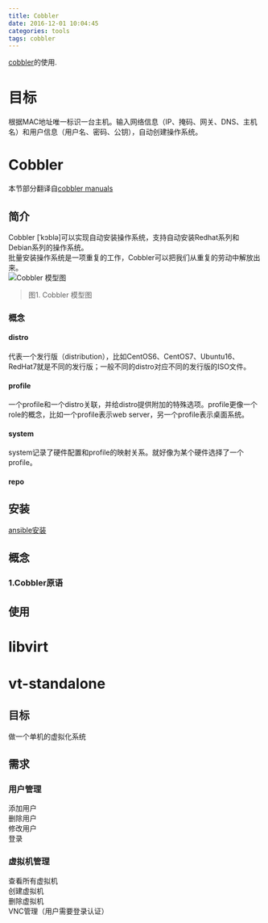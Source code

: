 ```yaml
---
title: Cobbler
date: 2016-12-01 10:04:45
categories: tools
tags: cobbler
---
```


[cobbler](http://cobbler.github.io)的使用.

<!-- more -->
# 目标
根据MAC地址唯一标识一台主机。输入网络信息（IP、掩码、网关、DNS、主机名）和用户信息（用户名、密码、公钥），自动创建操作系统。


# Cobbler
本节部分翻译自[cobbler manuals](http://cobbler.github.io/manuals/2.8.0/)
## 简介
Cobbler [ˈkɔblə]可以实现自动安装操作系统，支持自动安装Redhat系列和Debian系列的操作系统。  
批量安装操作系统是一项重复的工作，Cobbler可以把我们从重复的劳动中解放出来。  
![Cobbler 模型图](model.png)
> 图1. Cobbler 模型图

### 概念
#### distro
代表一个发行版（distribution），比如CentOS6、CentOS7、Ubuntu16、RedHat7就是不同的发行版；一般不同的distro对应不同的发行版的ISO文件。  
#### profile
一个profile和一个distro关联，并给distro提供附加的特殊选项。profile更像一个role的概念，比如一个profile表示web server，另一个profile表示桌面系统。  
#### system
system记录了硬件配置和profile的映射关系。就好像为某个硬件选择了一个profile。  
#### repo


## 安装
[ansible安装](https://github.com/dyc-it/ansible-projects/tree/master/cobbler)  

## 概念

### 1.Cobbler原语
## 使用
# libvirt

# vt-standalone
## 目标
做一个单机的虚拟化系统
## 需求
### 用户管理
添加用户  
删除用户  
修改用户  
登录  
### 虚拟机管理
查看所有虚拟机  
创建虚拟机  
删除虚拟机  
VNC管理（用户需要登录认证）

